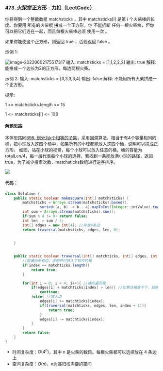 ### [473. 火柴拼正方形 - 力扣（LeetCode）](https://leetcode.cn/problems/matchsticks-to-square/)

你将得到一个整数数组 matchsticks ，其中 matchsticks[i] 是第 i 个火柴棒的长度。你要用 所有的火柴棍 拼成一个正方形。你 不能折断 任何一根火柴棒，但你可以把它们连在一起，而且每根火柴棒必须 使用一次 。

如果你能使这个正方形，则返回 true ，否则返回 false 。

 

示例 1:

![image-20220602175517317](https://palepics.oss-cn-guangzhou.aliyuncs.com/img/202206021755366.png)
输入: matchsticks = [1,1,2,2,2]
输出: true
解释: 能拼成一个边长为2的正方形，每边两根火柴。

示例 2:
输入: matchsticks = [3,3,3,3,4]
输出: false
解释: 不能用所有火柴拼成一个正方形。

提示:

1 <= matchsticks.length <= 15

1 <= matchsticks[i] <= 108



#### 解题思路

本体思路同[698. 划分为k个相等的子集](https://leetcode.cn/problems/partition-to-k-equal-sum-subsets/)，采用回溯算法，相当于有4个容量相同的桶，把小球放入这四个桶中，如果所有的小球都能放入这四个桶，说明可以拼成正方形。
如图，站在小球的视觉，每个小球可以放入任意的桶，桶的容量为totalLen/4，每一层代表每个小球的选择，若找到一条能放满小球的路径，返回true，为了减少搜素次数，matchsticks数组进行逆序排序。

![](https://palepics.oss-cn-guangzhou.aliyuncs.com/img/202206021437460.png)



#### 代码：

```java
class Solution {
    public static boolean makesquare(int[] matchsticks) {
        matchsticks = Arrays.stream(matchsticks).boxed().
                sorted((a, b) -> b - a).mapToInt(Integer::intValue).toArray(); //降低排序,减少搜索次数
        int sum = Arrays.stream(matchsticks).sum();
        if(sum % 4 != 0) return false;
        int len  = sum / 4;
        int[] edges = new int[4]; //存放4条边
        return traversal(matchsticks, edges, len, 0);


    }
    
    
    public static boolean traversal(int[] matchticks, int[] edges, int len, int index){
        //能遍历所有边，说明已经放入了相应的桶
        if(index == matchticks.length){
            return true;
        }

        for(int i = 0; i < 4; i++){ //横向遍历桶
            if(edges[i] + matchticks[index] > len){ //如果该桶放不下，就换下一个桶放
                continue;
            }else{ //放入边
                edges[i] += matchticks[index];
                if(traversal(matchticks, edges, len, index + 1)){
                    return true;
                }
                edges[i] -= matchticks[index];
            }
        }
        return false;
    }
}
```

- 时间复杂度：$O(4^n)$，其中 n 是火柴的数目。每根火柴都可以选择放在 4 条边上
- 空间复杂度：$O(n)$，n为递归栈需要的空间